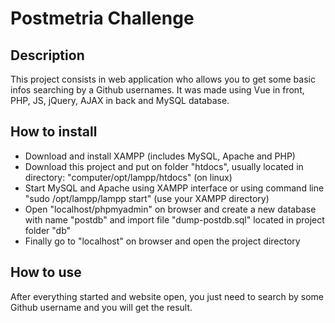 # Postmetria Challenge 

## Description
This project consists in web application who allows you to get some basic infos searching by a Github usernames. It was made using Vue in front, PHP, JS, jQuery, AJAX in back and MySQL database.

## How to install
* Download and install XAMPP (includes MySQL, Apache and PHP)
* Download this project and put on folder "htdocs", usually located in directory: "computer/opt/lampp/htdocs" (on linux)
* Start MySQL and Apache using XAMPP interface or using command line "sudo /opt/lampp/lampp start" (use your XAMPP directory)
* Open "localhost/phpmyadmin" on browser and create a new database with name "postdb" and import file "dump-postdb.sql" located in project folder "db"
* Finally go to "localhost" on browser and open the project directory 

## How to use
After everything started and website open, you just need to search by some Github username and you will get the result.
